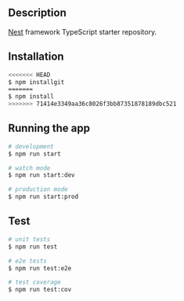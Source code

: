 ## Description

[Nest](https://github.com/nestjs/nest) framework TypeScript starter repository.

## Installation

```bash
<<<<<<< HEAD
$ npm installgit 
=======
$ npm install
>>>>>>> 71414e3349aa36c8026f3bb87351878189dbc521
```

## Running the app

```bash
# development
$ npm run start

# watch mode
$ npm run start:dev

# production mode
$ npm run start:prod
```

## Test

```bash
# unit tests
$ npm run test

# e2e tests
$ npm run test:e2e

# test coverage
$ npm run test:cov
```
